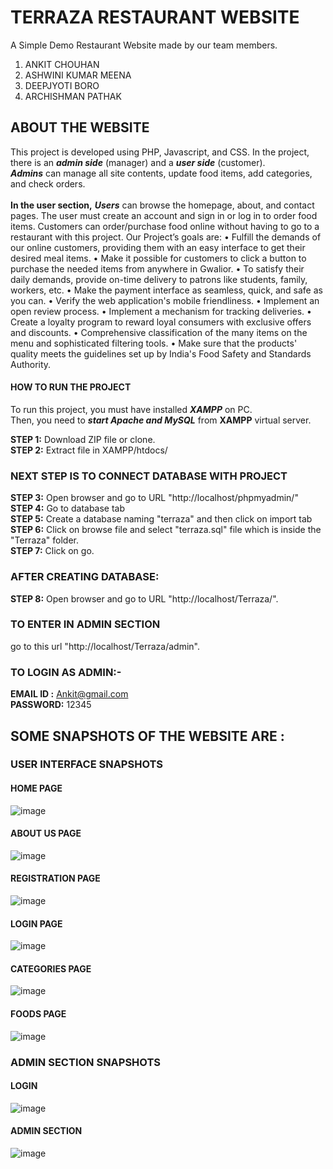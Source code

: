 #                                                             TERRAZA RESTAURANT WEBSITE 

A Simple Demo Restaurant Website made by our team members.
1. ANKIT CHOUHAN
2. ASHWINI KUMAR MEENA
3. DEEPJYOTI BORO
4. ARCHISHMAN PATHAK

## ABOUT THE WEBSITE
This project is developed using PHP, Javascript, and CSS. In the project, there is an ***admin side*** (manager) and a ***user side*** (customer).<br /> ***Admins*** can manage all site contents, update food items, add categories, and check orders.<br /><br />
**In the user section,** ***Users*** can browse the homepage, about, and contact pages. The user must create an account and sign in or log in to order food items. Customers can order/purchase food online without having to go to a restaurant with this project.
Our Project’s goals are:
• Fulfill the demands of our online customers, providing them 
with an easy interface to get their desired meal items.
• Make it possible for customers to click a button to purchase 
the needed items from anywhere in Gwalior.
• To satisfy their daily demands, provide on-time delivery to 
patrons like students, family, workers, etc. 
• Make the payment interface as seamless, quick, and safe as 
you can.
• Verify the web application's mobile friendliness.
• Implement an open review process.
• Implement a mechanism for tracking deliveries.
• Create a loyalty program to reward loyal consumers with 
exclusive offers and discounts.
• Comprehensive classification of the many items on the menu 
and sophisticated filtering tools.
• Make sure that the products' quality meets the guidelines set 
up by India's Food Safety and Standards Authority.


#### HOW TO RUN THE PROJECT
To run this project, you must have installed **_XAMPP_** on PC.<br />
Then, you need to **_start Apache and MySQL_** from **XAMPP** virtual server.

**STEP 1:** Download ZIP file or clone.<br />
**STEP 2:** Extract file in XAMPP/htdocs/

### NEXT STEP IS TO CONNECT DATABASE WITH PROJECT
**STEP 3:** Open browser and go to URL "http://localhost/phpmyadmin/"<br />
**STEP 4:** Go to database tab<br />
**STEP 5:** Create a database naming "terraza" and then click on import tab<br />
**STEP 6:** Click on browse file and select "terraza.sql" file which is inside the "Terraza" folder.<br />
**STEP 7:** Click on go.

### AFTER CREATING DATABASE:
**STEP 8:** Open browser and go to URL "http://localhost/Terraza/".

### TO ENTER IN ADMIN SECTION

go to this url "http://localhost/Terraza/admin".

### TO LOGIN AS ADMIN:-
**EMAIL ID :** Ankit@gmail.com  <br />
**PASSWORD:** 12345


## SOME SNAPSHOTS OF THE WEBSITE ARE : 

### USER INTERFACE SNAPSHOTS
#### HOME PAGE
![image](https://user-images.githubusercontent.com/78903052/201092391-92786b57-6b85-4e16-809c-b70a50841122.png)

#### ABOUT US PAGE
![image](https://user-images.githubusercontent.com/78903052/201093488-75729075-abfd-4a51-81a5-4300fb13fc77.png)

#### REGISTRATION PAGE
![image](https://user-images.githubusercontent.com/78903052/201093733-67fe16a2-2e11-4210-815b-471631655601.png)

#### LOGIN PAGE
![image](https://user-images.githubusercontent.com/78903052/201093814-8b9794d4-4312-4656-87be-ee6ba7fb3b1c.png)

#### CATEGORIES PAGE
![image](https://user-images.githubusercontent.com/78903052/201158289-d26739fa-7162-4b2e-b19a-4900e634c4bf.png)

#### FOODS PAGE
![image](https://user-images.githubusercontent.com/78903052/201094224-c1d519e1-efc6-4c6a-9237-8878c351b1b8.png)

### ADMIN SECTION SNAPSHOTS

#### LOGIN 
![image](https://user-images.githubusercontent.com/78903052/201094954-2d4fe39f-171c-46e6-94ab-348727b7cebe.png)

#### ADMIN SECTION
![image](https://user-images.githubusercontent.com/78903052/201094784-550e23bd-ef4f-4541-8b88-5c94201a6a7b.png)
